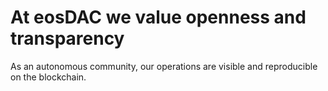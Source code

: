 **At** eos**DAC** we value **openness and transparency**
===

As an autonomous community, our operations are visible and reproducible on the blockchain.
